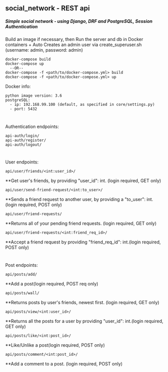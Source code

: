 ## social_network - REST api
##### Simple social network - using Django, DRF and PostgreSQL, Session Authentication


Build an image if necessary, then Run the server and db in Docker containers + Auto Creates an admin user via create_superuser.sh (username: admin, password: admin)
```
docker-compose build
docker-compose up
  --OR--
docker-compose -f <path/to/docker-compose.yml> build
docker-compose -f <path/to/docker-compose.yml> up
```


Docker info:
```
python image version: 3.6
postgreSQL:
  - ip: 192.168.99.100 (default, as specified in core/settings.py)
  - port: 5432
```

#

Authentication endpoints:
```
api-auth/login/
api-auth/register/
api-auth/logout/
```
#
User endpoints:
```
api/user/friends/<int:user_id>/
```
**Get user's friends, by providing "user_id": int. (login required, GET only) 

```
api/user/send-friend-request/<int:to_user>/
```
**Sends a friend request to another user, by providing a "to_user": int. (login required, POST only)
```
api/user/friend-requests/
```
**Returns all of your pending friend requests. (login required, GET only)
```
api/user/friend-requests/<int:friend_req_id>/
```
**Accept a friend request by providing "friend_req_id": int.(login required, POST only)
#
Post endpoints:
```
api/posts/add/
```
**Add a post(login required, POST req only)

```
api/posts/wall/
```
**Returns posts by user's friends, newest first. (login required, GET only)

```
api/posts/view/<int:user_id>/
```
**Returns all the posts for a user by providing "user_id": int.(login required, GET only)

```
api/posts/like/<int:post_id>/
```
**Like/Unlike a post(login required, POST only)
```
api/posts/comment/<int:post_id>/
```
**Add a comment to a post. (login required, POST only)
